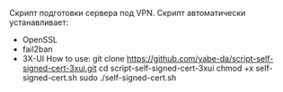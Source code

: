Скрипт подготовки сервера под VPN.
Скрипт автоматически устанавливает:
- OpenSSL
- fail2ban
- 3X-UI
How to use:
git clone https://github.com/yabe-da/script-self-signed-cert-3xui.git
cd script-self-signed-cert-3xui
chmod +x self-signed-cert.sh
sudo ./self-signed-cert.sh
